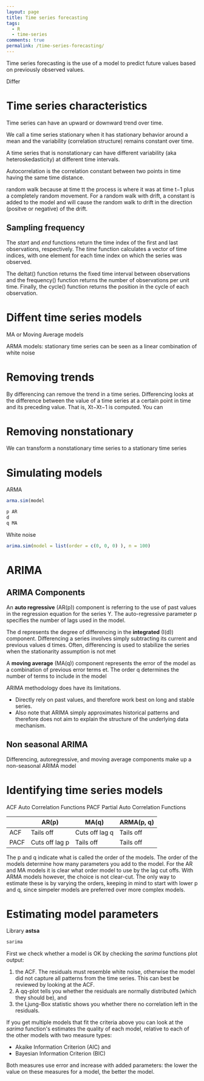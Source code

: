```yaml
---
layout: page
title: Time series forecasting
tags:
  - R
  - time-series
comments: true
permalink: /time-series-forecasting/
---
```


Time series forecasting is the use of a model to predict future values based on previously observed values.

Differ



# Time series characteristics

Time series can have an upward or downward trend over time.

We call a time series stationary when it has stationary behavior around a mean and the variability (correlation structure) remains constant over time. 

A time series that is nonstationary can have different variability (aka heteroskedasticity) at different time intervals.

Autocorrelation is the correlation constant between two points in time having the same time distance.

random walk because at time tt the process is where it was at time t−1 plus a completely random movement. For a random walk with drift, a constant is added to the model and will cause the random walk to drift in the direction (positve or negative) of the drift.

## Sampling frequency

The _start_ and _end_ functions return the time index of the first and last observations, respectively. The _time_ function calculates a vector of time indices, with one element for each time index on which the series was observed.

The deltat() function returns the fixed time interval between observations and the frequency() function returns the number of observations per unit time. Finally, the cycle() function returns the position in the cycle of each observation.


# Diffent time series models

MA or Moving Average models

ARMA models: stationary time series can be seen as a linear combination of white noise

# Removing trends

By differencing can remove the trend in a time series. Differencing looks at the difference between the value of a time series at a certain point in time and its preceding value. That is, Xt−Xt−1 is computed. You can 

# Removing nonstationary

We can transform a nonstationary time series to a stationary time series

# Simulating models

ARMA

```r
arma.sim(model

p AR
d
q MA
```

White noise
```r
arima.sim(model = list(order = c(0, 0, 0) ), n = 100)
```

# ARIMA

## ARIMA Components 
An **auto regressive** (AR(p)) component is referring to the use of past values in the regression equation for the series Y. The auto-regressive parameter p specifies the number of lags used in the model. 

The d represents the degree of differencing in the **integrated** (I(d)) component. Differencing a series involves simply subtracting its current and previous values d times. Often, differencing is used to stabilize the series when the stationarity assumption is not met

A **moving average** (MA(q)) component represents the error of the model as a combination of previous error terms et. The order q determines the number of terms to include in the model

ARIMA methodology does have its limitations. 
* Directly rely on past values, and therefore work best on long and stable series. 
* Also note that ARIMA simply approximates historical patterns and therefore does not aim to explain the structure of the underlying data mechanism.

## Non seasonal ARIMA

Differencing, autoregressive, and moving average components make up a non-seasonal ARIMA model


# Identifying time series models

ACF Auto Correlation Functions
PACF Partial Auto Correlation Functions

|      | AR(p)     | MA(q)          | ARMA(p, q) |
| ---- |    ----   |      ----      |    ----    |
| ACF  | Tails off | Cuts off lag q | Tails off  |
| PACF | Cuts off lag p | Tails off | Tails off  |

The p and q indicate what is called the order of the models. The order of the models determine how many parameters you add to the model. For the AR and MA models it is clear what order model to use by the lag cut offs. With ARMA models however, the choice is not clear-cut. The only way to estimate these is by varying the orders, keeping in mind to start with lower p and q, since simpeler models are preferred over more complex models. 



# Estimating model parameters

Library **astsa**
```r
sarima
```
First we check whether a model is OK by checking the _sarima_ functions plot output:

1. the ACF. The residuals must resemble white noise, otherwise the model did not capture all patterns from the time series. This can best be reviewed by looking at the ACF. 
2. A qq-plot tells you whether the residuals are normally distributed (which they should be), and 
3. the Ljung-Box statistic shows you whether there no correlation left in the residuals.

If you get multiple models that fit the criteria above you can look at the _sarima_ function's estimates the quality of each model, relative to each of the other models with two measure types: 

* Akaike Information Criterion (AIC) and  
* Bayesian Information Criterion (BIC) 

Both measures use error and increase with added parameters: the lower the value on these measures for a model, the better the model. 



